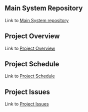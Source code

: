 ## Main System Repository
Link to [Main System repository](https://github.com/cu-ecen-aeld/final-project-Dexatr)

## Project Overview
Link to [Project Overview](https://github.com/cu-ecen-aeld/final-project-Dexatr/wiki/Project-Overview)

## Project Schedule
Link to [Project Schedule](https://github.com/users/Dexatr/projects/1/views/1)

## Project Issues
Link to [Project Issues](https://github.com/cu-ecen-aeld/final-project-Dexatr/issues)
